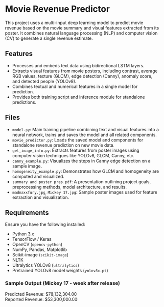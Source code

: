 # Movie Revenue Predictor

This project uses a multi-input deep learning model to predict movie revenue based on the movie summary and visual features extracted from its poster. It combines natural language processing (NLP) and computer vision (CV) to generate a single revenue estimate.

## Features

- Processes and embeds text data using bidirectional LSTM layers.
- Extracts visual features from movie posters, including contrast, average RGB values, texture (GLCM), edge detection (Canny), anomaly score, and detected people (YOLOv8).
- Combines textual and numerical features in a single model for prediction.
- Provides both training script and inference module for standalone predictions.

## Files

- `model.py`: Main training pipeline combining text and visual features into a neural network, trains and saves the model and all related components.
- `movie_predictor.py`: Loads the saved model and components for standalone revenue prediction on new movie data.
- `get_image_info.py`: Extracts features from poster images using computer vision techniques like YOLOv8, GLCM, Canny, etc.
- `canny_example.py`: Visualizes the steps in Canny edge detection on a sample image.
- `homogeneity_example.py`: Demonstrates how GLCM and homogeneity are computed and visualized.
- `summary and poster pres.pdf`: A presentation outlining project goals, preprocessing methods, model architecture, and results.
- `madmaxxfury.jpg`, `Mickey 17.jpg`: Sample poster images used for feature extraction and visualization.

## Requirements

Ensure you have the following installed:

- Python 3.x
- TensorFlow / Keras
- OpenCV (`opencv-python`)
- NumPy, Pandas, Matplotlib
- Scikit-image (`scikit-image`)
- NLTK
- Ultralytics YOLOv8 (`ultralytics`)
- Pretrained YOLOv8 model weights (`yolov8x.pt`)

### Sample Output (Mickey 17 - week after release)

Predicted Revenue: \$78,132,304.00  
Reported Revenue: \$53,300,000.00
